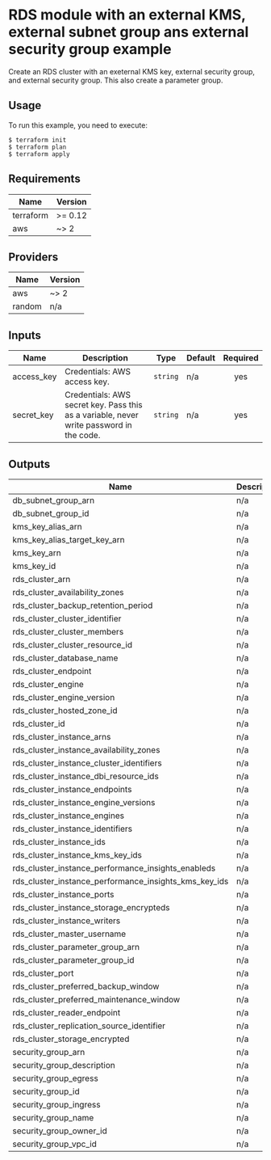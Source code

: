 # RDS module with an external KMS, external subnet group ans external security group example

Create an RDS cluster with an exeternal KMS key, external security group, and external security group. This also create a parameter group.

## Usage

To run this example, you need to execute:

```
$ terraform init
$ terraform plan
$ terraform apply
```

<!-- BEGINNING OF PRE-COMMIT-TERRAFORM DOCS HOOK -->
## Requirements

| Name | Version |
|------|---------|
| terraform | >= 0.12 |
| aws | ~> 2 |

## Providers

| Name | Version |
|------|---------|
| aws | ~> 2 |
| random | n/a |

## Inputs

| Name | Description | Type | Default | Required |
|------|-------------|------|---------|:--------:|
| access\_key | Credentials: AWS access key. | `string` | n/a | yes |
| secret\_key | Credentials: AWS secret key. Pass this as a variable, never write password in the code. | `string` | n/a | yes |

## Outputs

| Name | Description |
|------|-------------|
| db\_subnet\_group\_arn | n/a |
| db\_subnet\_group\_id | n/a |
| kms\_key\_alias\_arn | n/a |
| kms\_key\_alias\_target\_key\_arn | n/a |
| kms\_key\_arn | n/a |
| kms\_key\_id | n/a |
| rds\_cluster\_arn | n/a |
| rds\_cluster\_availability\_zones | n/a |
| rds\_cluster\_backup\_retention\_period | n/a |
| rds\_cluster\_cluster\_identifier | n/a |
| rds\_cluster\_cluster\_members | n/a |
| rds\_cluster\_cluster\_resource\_id | n/a |
| rds\_cluster\_database\_name | n/a |
| rds\_cluster\_endpoint | n/a |
| rds\_cluster\_engine | n/a |
| rds\_cluster\_engine\_version | n/a |
| rds\_cluster\_hosted\_zone\_id | n/a |
| rds\_cluster\_id | n/a |
| rds\_cluster\_instance\_arns | n/a |
| rds\_cluster\_instance\_availability\_zones | n/a |
| rds\_cluster\_instance\_cluster\_identifiers | n/a |
| rds\_cluster\_instance\_dbi\_resource\_ids | n/a |
| rds\_cluster\_instance\_endpoints | n/a |
| rds\_cluster\_instance\_engine\_versions | n/a |
| rds\_cluster\_instance\_engines | n/a |
| rds\_cluster\_instance\_identifiers | n/a |
| rds\_cluster\_instance\_ids | n/a |
| rds\_cluster\_instance\_kms\_key\_ids | n/a |
| rds\_cluster\_instance\_performance\_insights\_enableds | n/a |
| rds\_cluster\_instance\_performance\_insights\_kms\_key\_ids | n/a |
| rds\_cluster\_instance\_ports | n/a |
| rds\_cluster\_instance\_storage\_encrypteds | n/a |
| rds\_cluster\_instance\_writers | n/a |
| rds\_cluster\_master\_username | n/a |
| rds\_cluster\_parameter\_group\_arn | n/a |
| rds\_cluster\_parameter\_group\_id | n/a |
| rds\_cluster\_port | n/a |
| rds\_cluster\_preferred\_backup\_window | n/a |
| rds\_cluster\_preferred\_maintenance\_window | n/a |
| rds\_cluster\_reader\_endpoint | n/a |
| rds\_cluster\_replication\_source\_identifier | n/a |
| rds\_cluster\_storage\_encrypted | n/a |
| security\_group\_arn | n/a |
| security\_group\_description | n/a |
| security\_group\_egress | n/a |
| security\_group\_id | n/a |
| security\_group\_ingress | n/a |
| security\_group\_name | n/a |
| security\_group\_owner\_id | n/a |
| security\_group\_vpc\_id | n/a |

<!-- END OF PRE-COMMIT-TERRAFORM DOCS HOOK -->
